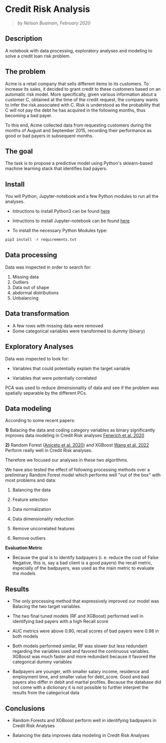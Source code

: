 # Credit Risk Analysis
> *by Nelson Buainain, February 2020*

## Description

A notebook with data processing, exploratory analyses and modeling to solve a credit loan risk problem. 

## The problem

Acme is a retail company that sells different items to its customers. To increase its sales, it decided to grant credit to these customers based on an automatic risk model. More specifically, given various information about a customer C, obtained at the time of the credit request, the company wants to infer the risk associated with C. Risk is understood as the probability that C will not pay the debt he has acquired in the following months, thus becoming a bad payer.

To this end, Acme collected data from requesting customers during the months of August and September 2015, recording their performance as good or bad payers in subsequent months. 

## The goal

The task is to propose a predictive model using Python's sklearn-based machine learning stack that identifies bad payers.

## Install

You will Python, Jupyter-notebook and a few Python modules to run all the analyses. 

* Intructions to install Python3 can be found [here](https://www.python.org/downloads/)

* Intructions to install Jupyter-notebook can be found [here](https://docs.jupyter.org/en/latest/install.html)

* To install the necessary Python Modules type:

```Python
pip3 install -r requirements.txt
```


## Data processing 

Data was inspected in order to search for:

1) Missing data
2) Outliers
3) Data out of shape 
4) abdormal distributions
5) Unbalancing

## Data transformation

* A few rows with missing data were removed
* Some categorical variables were transformed to dummy (binary)

## Exploratory Analyses

Data was inspected to look for:

* Variables that could potentially explain the target variable

* Variables that were potentially correlated

PCA was used to reduce dimensionality of data and see if the problem was spatially separable by the different PCs. 

## Data modeling

According to some recent papers:

**1)** Balacing the data and coding category variables as binary significantly improves data modeling in Credit Risk analyses [Fenerich et al. 2020](https://www.scipedia.com/public/Fenerich_et_al_2020a)

 **2)** Random Forest ([Aniceto et al. 2020](https://fbj.springeropen.com/articles/10.1186/s43093-020-00041-w)) and XGBoost [Wang et al. 2022](https://www.sciencedirect.com/science/article/pii/S1877050922001442) Perform really well in Credit Risk analyses.

 Therefore we focused our analyses in these two algorithms.

We have also tested the effect of following processing methods over a preliminary Random Forest model which performs well "out of the box" with most problems and data:

1) Balancing the data

2) Feature selection

3) Data normalization

4) Data dimensionality reduction

5) Remove uncorrelated features

6) Remove outliers

**Evaluation Metric**
* Because the goal is to identify badpayers (i. e. reduce the cost of False Negative, this is, say a bad client is a good payers) the recall metric, especially of the badpayers, was used as the main metric to evaluate the models

 ## Results

 * The only processing method that expressively improved our model was Balacing the two target variables.

* The two final tuned models (RF and XGBoost) performed well in identifying bad payers with a high Recall score 

* AUC metrics were above 0.90, recall scores of bad payers were 0.98 in both models

* Both models performed similar, RF was slower but less redundant regarding the variables used and favored the continuous variables. XGBoost was much faster and more redundant because it favored the categorical dummy variables

* Badpayers are younger, with smaller salary income, residence and employment time, and smaller value for debt_score. Good and bad payers also differ in debit and marital profiles. Because the database did not come with a dictionary it is not possible to further interpret the results from the categorical data


## Conclusions

* Random Forests and XGBoost perform well in identifying badpayers in Credit Risk Analyses

* Balancing the data improves data modeling in Credit Risk Analyses
